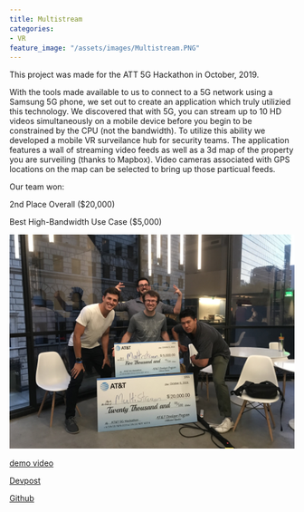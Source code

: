 ```yaml
---
title: Multistream
categories:
- VR
feature_image: "/assets/images/Multistream.PNG"
---
```


This project was made for the ATT 5G Hackathon in October, 2019.

With the tools made available to us to connect to a 5G network using a Samsung 5G phone, we set out to create an application which truly utilizied this technology. We discovered that with 5G, you can stream up to 10 HD videos simultaneously on a mobile device before you begin to be constrained by the CPU (not the bandwidth). To utilize this ability we developed a mobile VR surveilance hub for security teams. The application features a wall of streaming video feeds as well as a 3d map of the property you are surveiling (thanks to Mapbox). Video cameras associated with GPS locations on the map can be selected to bring up those particual feeds. 

Our team won:

2nd Place Overall ($20,000)

Best High-Bandwidth Use Case ($5,000)

![image](/assets/images/Multistream2.jpg)

[demo video](https://www.youtube.com/watch?v=ZAl5yLESzMY)

[Devpost](https://devpost.com/software/lifesaver5g)

[Github](https://github.com/druerridge/ekdj-att-2019)
